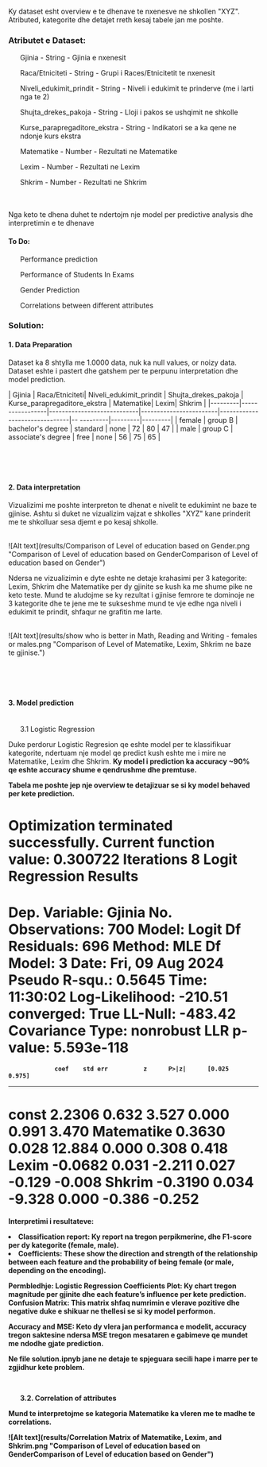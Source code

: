 
<br>
Ky dataset esht overview e te dhenave te nxenesve ne shkollen "XYZ". Atributed, kategorite dhe detajet rreth kesaj tabele jan me poshte.


### Atributet e Dataset:
<ul> Gjinia - String - Gjinia e nxenesit</ul>
<ul>Raca/Etniciteti - String - Grupi i Races/Etnicitetit te nxenesit</ul>
<ul>Niveli_edukimit_prindit - String - Niveli i edukimit te prinderve (me i larti nga te 2)</ul>
<ul>Shujta_drekes_pakoja - String - Lloji i pakos se ushqimit ne shkolle</ul>
<ul>Kurse_parapregaditore_ekstra - String - Indikatori se a ka qene ne ndonje kurs ekstra </ul>
<ul>Matematike - Number - Rezultati ne Matematike</ul>
<ul>Lexim - Number - Rezultati ne Lexim</ul>
<ul>Shkrim - Number - Rezultati ne Shkrim</ul>

<br><br>
Nga keto te dhena duhet te ndertojm nje model per predictive analysis dhe interpretimin e te dhenave
#### To Do:
<ul> Performance prediction </ul>
<ul> Performance of Students In Exams </ul>

<ul> Gender Prediction </ul>

<ul> Correlations between different attributes </ul>



### Solution:

#### 1. Data Preparation <br>
   Dataset ka 8 shtylla me 1.0000 data, nuk ka null values, or noizy data.
   Dataset eshte i pastert dhe gatshem  per te perpunu interpretation dhe model prediction. <br>

|  Gjinia |  Raca/Etniciteti|   Niveli_edukimit_prindit  |   Shujta_drekes_pakoja |  Kurse_parapregaditore_ekstra |  Matematike|    Lexim|  Shkrim |
|---------|-----------------|----------------------------|------------------------|-------------------------------|-- ---------|---------|---------|
|  female |       group B   |         bachelor's degree  |       standard         |        none                   |      72    |    80   |   47    |
|  male   |       group C   |       associate's degree   |          free          |            none               |       56   |   75    |    65   |


<br><br><br>


#### 2. Data interpretation <br> 

  Vizualizimi me poshte interpreton te dhenat e nivelit te edukimint ne baze te gjinise. Ashtu si duket ne vizualizim vajzat e shkolles "XYZ" kane prinderit me te shkolluar sesa djemt e po kesaj shkolle.  <br><br>

   ![Alt text](results/Comparison of Level of education based on Gender.png "Comparison of Level of education based on GenderComparison of Level of education based on Gender")

Ndersa ne vizualizimin e dyte eshte ne detaje krahasimi per 3 kategorite: Lexim, Shkrim dhe Matematike per dy gjinite se kush ka me shume pike ne keto teste. Mund te aludojme se ky rezultat i gjinise femrore te dominoje ne 3 kategorite dhe te jene me te sukseshme mund te vje edhe nga niveli i edukimit te prindit, shfaqur ne grafitin me larte. <br><br>

   ![Alt text](results/show who is better in Math, Reading and Writing - females or males.png "Comparison of Level of Matematike, Lexim, Shkrim ne baze te gjinise.")


<br><br><br>


#### 3. Model prediction <br> <br>

   <ul>3.1 Logistic Regression </ul>
Duke perdorur Logistic Regresion qe eshte model per te klassifikuar kategorite, ndertuam nje model qe predict kush eshte me i mire ne Matematike, Lexim dhe Shkrim. <b>Ky model i prediction ka accuracy ~90% qe eshte accuracy shume e qendrushme dhe premtuse.

Tabela me poshte jep nje overview te detajizuar se si ky model behaved per kete prediction.

Optimization terminated successfully.
         Current function value: 0.300722
         Iterations 8
                           Logit Regression Results                           
==============================================================================
Dep. Variable:                 Gjinia   No. Observations:                  700
Model:                          Logit   Df Residuals:                      696
Method:                           MLE   Df Model:                            3
Date:                Fri, 09 Aug 2024   Pseudo R-squ.:                  0.5645
Time:                        11:30:02   Log-Likelihood:                -210.51
converged:                       True   LL-Null:                       -483.42
Covariance Type:            nonrobust   LLR p-value:                5.593e-118
==============================================================================
                 coef    std err          z      P>|z|      [0.025      0.975]
------------------------------------------------------------------------------
const          2.2306      0.632      3.527      0.000       0.991       3.470
Matematike     0.3630      0.028     12.884      0.000       0.308       0.418
Lexim         -0.0682      0.031     -2.211      0.027      -0.129      -0.008
Shkrim        -0.3190      0.034     -9.328      0.000      -0.386      -0.252
==============================================================================


Interpretimi i resultateve:
<li> Classification report: Ky report na tregon perpikmerine, dhe F1-score per dy kategorite (female, male). </li>

<li> Coefficients: These show the direction and strength of the relationship between each feature and the probability of being female (or male, depending on the encoding). </li>

Permbledhje:
Logistic Regression Coefficients Plot: Ky chart tregon magnitude per gjinite dhe each feature’s influence per kete prediction.
Confusion Matrix: This matrix shfaq numrimin e vlerave pozitive dhe negative duke e shikuar ne thellesi se si ky model performon.

Accuracy and MSE: Keto dy vlera jan performanca e modelit, accuracy tregon saktesine ndersa MSE tregon mesataren e gabimeve qe mundet me ndodhe gjate prediction. 

Ne file solution.ipnyb jane ne detaje te spjeguara secili hape i marre per te zgjidhur kete problem.


<br>

<ul>3.2. Correlation of attributes </ul>
Mund te interpretojme se kategoria Matematike ka vleren me te madhe te correlations.

 ![Alt text](results/Correlation Matrix of Matematike, Lexim, and Shkrim.png "Comparison of Level of education based on GenderComparison of Level of education based on Gender")

